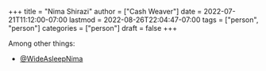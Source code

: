 +++
title = "Nima Shirazi"
author = ["Cash Weaver"]
date = 2022-07-21T11:12:00-07:00
lastmod = 2022-08-26T22:04:47-07:00
tags = ["person", "person"]
categories = ["person"]
draft = false
+++

Among other things:

-   [@WideAsleepNima](https://twitter.com/WideAsleepNima)
